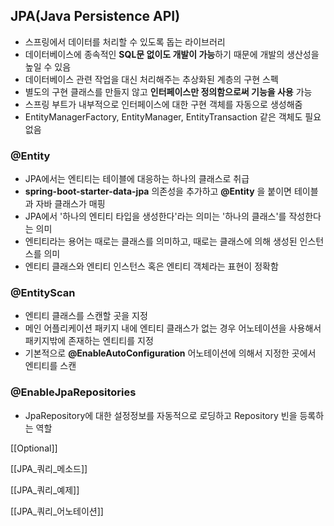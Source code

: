 
## JPA(Java Persistence API)
- 스프링에서 데이터를 처리할 수 있도록 돕는 라이브러리
- 데이터베이스에 종속적인 **SQL문 없이도 개발이 가능**하기 때문에 개발의 생산성을 높일 수 있음
- 데이터베이스 관련 작업을 대신 처리해주는 추상화된 계층의 구현 스펙
- 별도의 구현 클래스를 만들지 않고 **인터페이스만 정의함으로써 기능을 사용** 가능
- 스프링 부트가 내부적으로 인터페이스에 대한 구현 객체를 자동으로 생성해줌
- EntityManagerFactory, EntityManager, EntityTransaction 같은 객체도 필요 없음

### @Entity
- JPA에서는 엔티티는 테이블에 대응하는 하나의 클래스로 취급
- **spring-boot-starter-data-jpa** 의존성을 추가하고 **@Entity** 을 붙이면 테이블과 자바 클래스가 매핑
- JPA에서 '하나의 엔티티 타입을 생성한다'라는 의미는 '하나의 클래스'를 작성한다는 의미
- 엔티티라는 용어는 때로는 클래스를 의미하고, 때로는 클래스에 의해 생성된 인스턴스를 의미
- 엔티티 클래스와 엔티티 인스턴스 혹은 엔티티 객체라는 표현이 정확함

### @EntityScan
- 엔티티 클래스를 스캔할 곳을 지정
- 메인 어플리케이션 패키지 내에 엔티티 클래스가 없는 경우 어노테이션을 사용해서 패키지밖에 존재하는 엔티티를 지정
- 기본적으로 **@EnableAutoConfiguration** 어노테이션에 의해서 지정한 곳에서 엔티티를 스캔

### @EnableJpaRepositories
- JpaRepository에 대한 설정정보를 자동적으로 로딩하고 Repository 빈을 등록하는 역할

[[Optional]]

[[JPA_쿼리_메소드]]

[[JPA_쿼리_예제]]

[[JPA_쿼리_어노테이션]]
